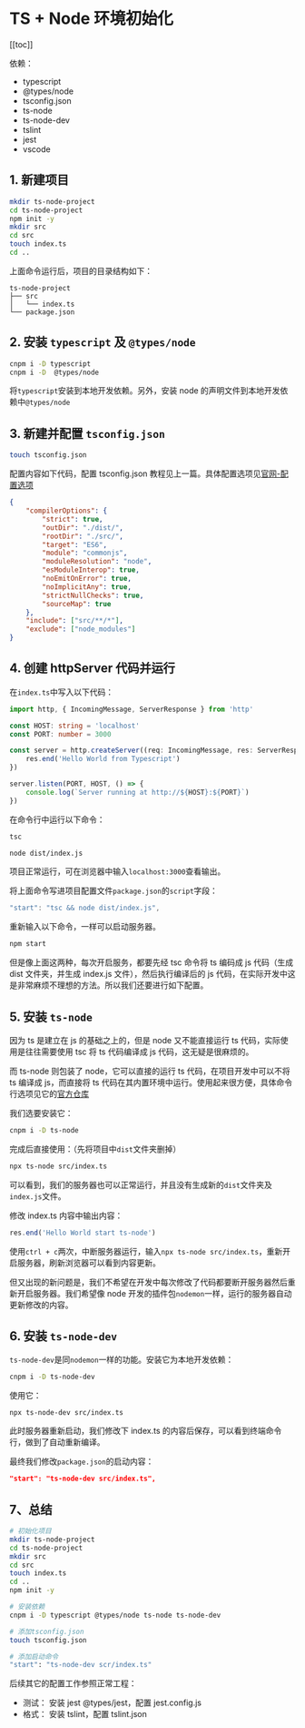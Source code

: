 # TS + Node 环境初始化

[[toc]]

依赖：
-   typescript
-   @types/node
-   tsconfig.json
-   ts-node
-   ts-node-dev
-   tslint
-   jest
-   vscode

## 1. 新建项目

```bash
mkdir ts-node-project
cd ts-node-project
npm init -y
mkdir src
cd src
touch index.ts
cd ..
```

上面命令运行后，项目的目录结构如下：

```
ts-node-project
├── src
│   └── index.ts
└── package.json
```

## 2. 安装 `typescript` 及 `@types/node`

```bash
cnpm i -D typescript
cnpm i -D  @types/node
```

将`typescript`安装到本地开发依赖。另外，安装 node 的声明文件到本地开发依赖中`@types/node`

## 3. 新建并配置 `tsconfig.json`

```bash
touch tsconfig.json
```

配置内容如下代码，配置 tsconfig.json 教程见上一篇。具体配置选项见[官网-配置选项](https://www.tslang.cn/docs/handbook/compiler-options.html)

```json
{
	"compilerOptions": {
		"strict": true,
		"outDir": "./dist/",
		"rootDir": "./src/",
		"target": "ES6",
		"module": "commonjs",
		"moduleResolution": "node",
		"esModuleInterop": true,
		"noEmitOnError": true,
		"noImplicitAny": true,
		"strictNullChecks": true,
		"sourceMap": true
	},
	"include": ["src/**/*"],
	"exclude": ["node_modules"]
}
```

## 4. 创建 httpServer 代码并运行

在`index.ts`中写入以下代码：

```ts
import http, { IncomingMessage, ServerResponse } from 'http'

const HOST: string = 'localhost'
const PORT: number = 3000

const server = http.createServer((req: IncomingMessage, res: ServerResponse) => {
	res.end('Hello World from Typescript')
})

server.listen(PORT, HOST, () => {
	console.log(`Server running at http://${HOST}:${PORT}`)
})
```

在命令行中运行以下命令：

```bash
tsc
```

```bash
node dist/index.js
```

项目正常运行，可在浏览器中输入`localhost:3000`查看输出。

将上面命令写进项目配置文件`package.json`的`script`字段：

```js
"start": "tsc && node dist/index.js",
```

重新输入以下命令，一样可以启动服务器。

```bash
npm start
```

但是像上面这两种，每次开启服务，都要先经 tsc 命令将 ts 编码成 js 代码（生成 dist 文件夹，并生成 index.js 文件），然后执行编译后的 js 代码，在实际开发中这是非常麻烦不理想的方法。所以我们还要进行如下配置。

## 5. 安装 `ts-node`

因为 ts 是建立在 js 的基础之上的，但是 node 又不能直接运行 ts 代码，实际使用是往往需要使用 tsc 将 ts 代码编译成 js 代码，这无疑是很麻烦的。

而 ts-node 则包装了 node，它可以直接的运行 ts 代码，在项目开发中可以不将 ts 编译成 js，而直接将 ts 代码在其内置环境中运行。使用起来很方便，具体命令行选项见它的[官方仓库](https://github.com/TypeStrong/ts-node)

我们选要安装它：

```bash
cnpm i -D ts-node
```

完成后直接使用：（先将项目中`dist`文件夹删掉）

```bash
npx ts-node src/index.ts
```

可以看到，我们的服务器也可以正常运行，并且没有生成新的`dist`文件夹及`index.js`文件。

修改 index.ts 内容中输出内容：

```ts
res.end('Hello World start ts-node')
```

使用`ctrl + c`两次，中断服务器运行，输入`npx ts-node src/index.ts`，重新开启服务器，刷新浏览器可以看到内容更新。

但又出现的新问题是，我们不希望在开发中每次修改了代码都要断开服务器然后重新开启服务器。我们希望像 node 开发的插件包`nodemon`一样，运行的服务器自动更新修改的内容。

## 6. 安装 `ts-node-dev`

`ts-node-dev`是同`nodemon`一样的功能。安装它为本地开发依赖：

```bash
cnpm i -D ts-node-dev
```

使用它：

```
npx ts-node-dev src/index.ts
```

此时服务器重新启动，我们修改下 index.ts 的内容后保存，可以看到终端命令行，做到了自动重新编译。

最终我们修改`package.json`的启动内容：

```json
"start": "ts-node-dev src/index.ts",
```

## 7、总结

```bash
# 初始化项目
mkdir ts-node-project
cd ts-node-project
mkdir src
cd src
touch index.ts
cd ..
npm init -y

# 安装依赖
cnpm i -D typescript @types/node ts-node ts-node-dev

# 添加tsconfig.json
touch tsconfig.json

# 添加启动命令
"start": "ts-node-dev scr/index.ts"
```

后续其它的配置工作参照正常工程：

-   测试： 安装 jest @types/jest，配置 jest.config.js
-   格式： 安装 tslint，配置 tslint.json
